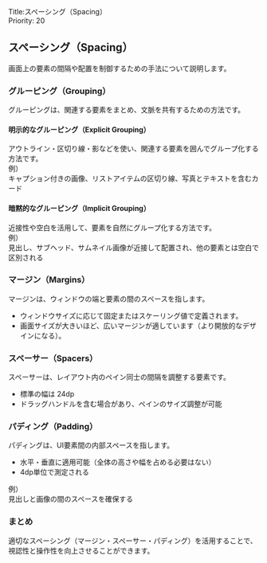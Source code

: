 Title:スペーシング（Spacing）  
Priority: 20  

## スペーシング（Spacing）
画面上の要素の間隔や配置を制御するための手法について説明します。  

### グルーピング（Grouping）
グルーピングは、関連する要素をまとめ、文脈を共有するための方法です。  

#### 明示的なグルーピング（Explicit Grouping）
アウトライン・区切り線・影などを使い、関連する要素を囲んでグループ化する方法です。  
例）  
キャプション付きの画像、リストアイテムの区切り線、写真とテキストを含むカード

#### 暗黙的なグルーピング（Implicit Grouping）
近接性や空白を活用して、要素を自然にグループ化する方法です。  
例）  
見出し、サブヘッド、サムネイル画像が近接して配置され、他の要素とは空白で区別される

### マージン（Margins）
マージンは、ウィンドウの端と要素の間のスペースを指します。  
 - ウィンドウサイズに応じて固定またはスケーリング値で定義されます。
 - 画面サイズが大きいほど、広いマージンが適しています（より開放的なデザインになる）。

### スペーサー（Spacers）
スペーサーは、レイアウト内のペイン同士の間隔を調整する要素です。
 - 標準の幅は 24dp
 - ドラッグハンドルを含む場合があり、ペインのサイズ調整が可能

### パディング（Padding）
パディングは、UI要素間の内部スペースを指します。
 - 水平・垂直に適用可能（全体の高さや幅を占める必要はない）  
 - 4dp単位で測定される  

例）  
見出しと画像の間のスペースを確保する  

### まとめ
適切なスペーシング（マージン・スペーサー・パディング）を活用することで、視認性と操作性を向上させることができます。  
